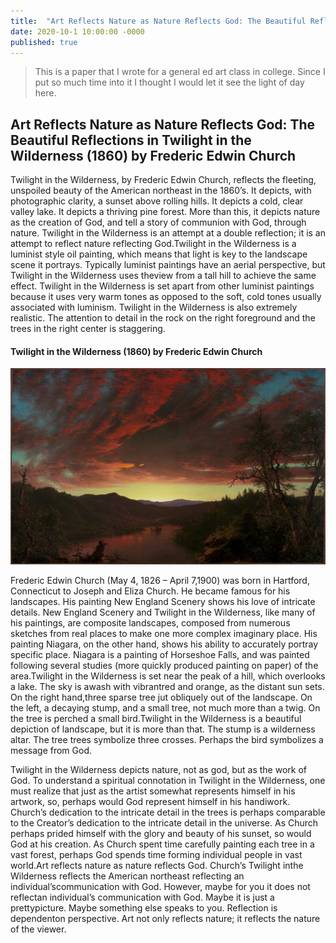 ```yaml
---
title:  "Art Reflects Nature as Nature Reflects God: The Beautiful Reflections in Twilight in the Wilderness (1860) by Frederic Edwin Church"
date: 2020-10-1 10:00:00 -0000
published: true
---
```


> This is a paper that I wrote for a general ed art class in college. Since I put so much time into it I thought I would let it see the light of day here.

## Art Reflects Nature as Nature Reflects God: The Beautiful Reflections in Twilight in the Wilderness (1860) by Frederic Edwin Church
Twilight in the Wilderness, by Frederic Edwin Church, reflects the fleeting, unspoiled beauty of the American northeast in the 1860’s. It depicts, with photographic clarity, a sunset above rolling hills. It depicts a cold, clear valley lake. It depicts a thriving pine forest. More than this, it depicts nature as the creation of God, and tell a story of communion with God, through nature. Twilight in the Wilderness is an attempt at a double reflection; it is an attempt to reflect nature reflecting God.Twilight in the Wilderness is a luminist style oil painting, which means that light is key to the landscape scene it portrays. Typically luminist paintings have an aerial perspective, but  Twilight in the Wilderness uses theview from a tall hill to achieve the same effect. Twilight in the Wilderness is set apart from other luminist paintings because it uses very warm tones as opposed to the soft, cold tones usually associated with luminism.  Twilight in the Wilderness is also extremely realistic. The attention to detail in the rock on the right foreground and the trees in the right center is staggering.

#### Twilight in the Wilderness (1860) by Frederic Edwin Church
![Twilight in the Wilderness (1860) by Frederic Edwin Church](/img/VisAnalysis/1965.233_print.jpg)

Frederic Edwin Church (May 4, 1826 – April 7,1900) was born in Hartford, Connecticut to Joseph and Eliza Church. He became famous for his landscapes. His painting New England Scenery shows his love of intricate details.  New England Scenery and Twilight in the Wilderness, like many of his paintings, are composite landscapes, composed from numerous sketches from real places to make one more complex imaginary place. His painting Niagara, on the other hand, shows his ability to accurately portray specific place. Niagara is a painting of Horseshoe Falls, and was painted following several studies (more quickly produced painting on paper) of the area.Twilight in the Wilderness is set near the peak of a hill, which overlooks a lake. The sky is awash with vibrantred and orange, as the distant sun sets. On the right hand,three sparse tree jut obliquely out of the landscape. On the left, a decaying stump, and a small tree, not much more than a twig. On the tree is perched a small bird.Twilight in the Wilderness is a beautiful depiction of landscape, but it is more than that. The stump is a wilderness altar. The tree trees symbolize three crosses. Perhaps the bird symbolizes a message from God.

Twilight in the Wilderness depicts nature, not as god, but as the work of God. To understand a spiritual connotation in Twilight in the Wilderness, one must realize that just as the artist somewhat represents himself in his artwork, so, perhaps would God represent himself in his handiwork. Church’s dedication to the intricate detail in the trees is perhaps comparable to the Creator’s dedication to the intricate detail in the universe. As Church perhaps prided himself with the glory and beauty of his sunset, so would God at his creation. As Church spent time carefully painting each tree in a vast forest, perhaps God spends time forming individual people in vast world.Art reflects nature as nature reflects God. Church’s Twilight inthe Wilderness reflects the American northeast reflecting an individual’scommunication with God. However, maybe for you it does not reflectan individual’s communication with God. Maybe it is just a prettypicture. Maybe something else speaks to you. Reflection is dependenton perspective. Art not only reflects nature; it reflects the nature of the viewer.
